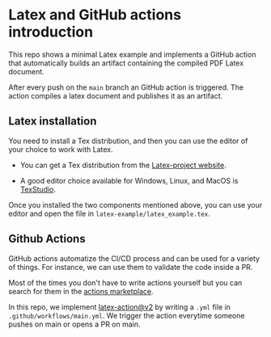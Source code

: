 # Latex and GitHub actions introduction

This repo shows a minimal Latex example and implements a GitHub action that automatically builds an artifact containing the compiled PDF Latex document.

After every push on the `main` branch an GitHub action is triggered. The action compiles a latex document and publishes it as an artifact.

## Latex installation

You need to install a Tex distribution, and then you can use the editor of your choice to work with Latex.

- You can get a Tex distribution from the [Latex-project website](https://www.latex-project.org/get/).

- A good editor choice available for Windows, Linux, and MacOS is [TexStudio](https://www.texstudio.org/).

Once you installed the two components mentioned above, you can use your editor and open the file in `latex-example/latex_example.tex`.


## Github Actions

GitHub actions automatize the CI/CD process and can be used for a variety of things. For instance, we can use them to validate the code inside a PR.

Most of the times you don't have to write actions yourself but you can search for them in the [actions marketplace](https://github.com/marketplace?type=actions).

In this repo, we implement [latex-action@v2](https://github.com/marketplace/actions/github-action-for-latex) by writing a `.yml` file in `.github/workflows/main.yml`. 
We trigger the action everytime someone pushes on main or opens a PR on main.

